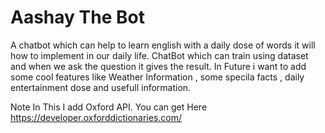 # Aashay The Bot
A chatbot which can help to learn english with a daily dose of words it will how to implement in our daily life.
ChatBot  which can train using dataset and when we ask the question it gives the result.
In Future i want to add some cool features like Weather Information , some specila facts , daily entertainment dose and usefull information.


Note
In This I add Oxford API. 
You can get Here  https://developer.oxforddictionaries.com/

